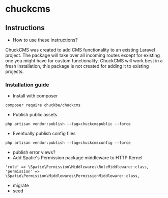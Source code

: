 # chuckcms

## Instructions

- How to use these instructions?

ChuckCMS was created to add CMS functionality to an existing Laravel project. The package will take over all incoming routes except for existing one you might have for custom functionality. ChuckCMS will work best in a fresh installation, this package is not created for adding it to existing projects.

### Installation guide

- Install with composer
```
composer require chuckbe/chuckcms
```
- Publish public assets
```
php artisan vendor:publish --tag=chuckcmspublic --force
```
- Eventually publish config files
```
php artisan vendor:publish --tag=chuckcmsconfig --force
```
- publish error views?
- Add Spatie's Permission package middleware to HTTP Kernel
```
'role' => \Spatie\Permission\Middlewares\RoleMiddleware::class,
'permission' => \Spatie\Permission\Middlewares\PermissionMiddleware::class,
```
- migrate
- seed